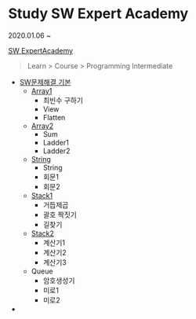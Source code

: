 # Study SW Expert Academy

2020.01.06 ~

[SW ExpertAcademy](https://swexpertacademy.com/)


> Learn > Course > Programming Intermediate



* [SW문제해결 기본](/ProgrammingIntermediate.md)
  * [Array1](/[ProgrammingIntermediate]/[ProgrammingIntermediate]Day1.md)
    * 최빈수 구하기
    * View
    * Flatten
  * [Array2](/[ProgrammingIntermediate]/[ProgrammingIntermediate]Day2.md)
    * Sum
    * Ladder1
    * Ladder2
  * [String](/[ProgrammingIntermediate]/[ProgrammingIntermediate]Day3.md)
    * String
    * 회문1
    * 회문2
  * [Stack1](/[ProgrammingIntermediate]/[ProgrammingIntermediate]Day4.md)
    * 거듭제곱
    * 괄호 짝짓기
    * 길찾기
  * [Stack2](/[ProgrammingIntermediate]/[ProgrammingIntermediate]Day6.md)
    * 계산기1
    * 계산기2
    * 계산기3
  * Queue
    * 암호생성기
    * 미로1
    * 미로2
* 